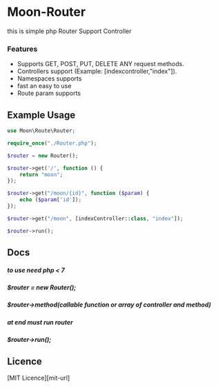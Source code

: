 # Moon-Router
this is simple php Router Support Controller

### Features
- Supports GET, POST, PUT, DELETE ANY request methods.
- Controllers support (Example: [indexcontroller,"index"]).
- Namespaces supports
- fast an easy to use 
- Route param supports




## Example Usage
```php
use Moon\Route\Router;

require_once("./Router.php");

$router = new Router();

$router->get('/', function () {
    return "moon";
});

$router->get("/moon/{id}", function ($param) {
    echo ($param['id']);
});

$router->get("/moon", [indexController::class, "index"]);

$router->run();
```


## Docs
##### to use need php < 7  

##### $router = new Router();

##### $router->method(callable function or array of controller and method)

##### at end must run router 

##### $router->run();


## Licence
[MIT Licence][mit-url]
